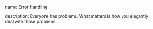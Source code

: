 name: Error Handling

description: Everyone has problems. What matters is how you elegantly deal with those problems.

